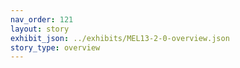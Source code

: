 ```yaml
---
nav_order: 121
layout: story
exhibit_json: ../exhibits/MEL13-2-0-overview.json
story_type: overview
---
```


